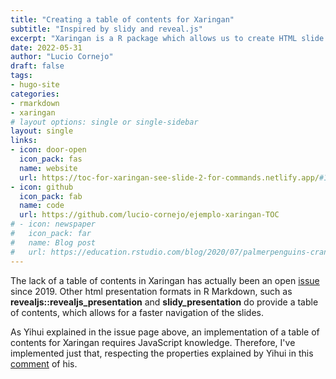 ```yaml
---
title: "Creating a table of contents for Xaringan"
subtitle: "Inspired by slidy and reveal.js"
excerpt: "Xaringan is a R package which allows us to create HTML slide presentations using R Markdown and Remark.js ."
date: 2022-05-31
author: "Lucio Cornejo"
draft: false
tags:
- hugo-site
categories:
- rmarkdown
- xaringan
# layout options: single or single-sidebar
layout: single
links:
- icon: door-open
  icon_pack: fas
  name: website
  url: https://toc-for-xaringan-see-slide-2-for-commands.netlify.app/#1
- icon: github
  icon_pack: fab
  name: code
  url: https://github.com/lucio-cornejo/ejemplo-xaringan-TOC
# - icon: newspaper
#   icon_pack: far
#   name: Blog post
#   url: https://education.rstudio.com/blog/2020/07/palmerpenguins-cran/
---
```


The lack of a table of contents in Xaringan has actually been an open 
[issue](https://github.com/yihui/xaringan/issues/217) since 2019.
Other html presentation formats in R Markdown, such
as **revealjs::revealjs_presentation**  and **slidy_presentation** 
do provide a table of contents, which allows for a faster navigation of the slides.

As Yihui explained in the issue page above, an implementation of a table of contents
for Xaringan requires JavaScript knowledge. Therefore, I've implemented
just that, respecting the properties explained by Yihui in this 
[comment](https://github.com/yihui/xaringan/issues/217#issuecomment-508784341) of his.